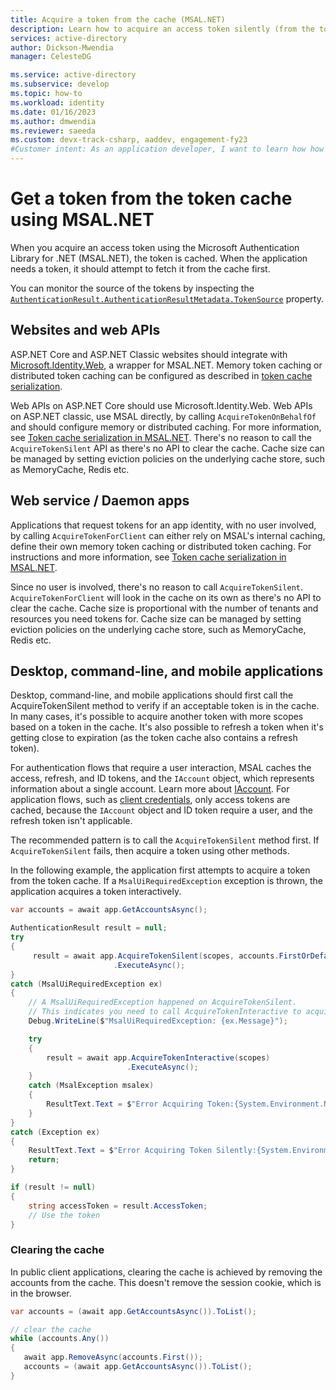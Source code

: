 ```yaml
---
title: Acquire a token from the cache (MSAL.NET) 
description: Learn how to acquire an access token silently (from the token cache) using the Microsoft Authentication Library for .NET (MSAL.NET).
services: active-directory
author: Dickson-Mwendia
manager: CelesteDG

ms.service: active-directory
ms.subservice: develop
ms.topic: how-to
ms.workload: identity
ms.date: 01/16/2023
ms.author: dmwendia
ms.reviewer: saeeda
ms.custom: devx-track-csharp, aaddev, engagement-fy23
#Customer intent: As an application developer, I want to learn how how to use the AcquireTokenSilent method so I can acquire tokens from the cache.
---
```


# Get a token from the token cache using MSAL.NET

When you acquire an access token using the Microsoft Authentication Library for .NET (MSAL.NET), the token is cached. When the application needs a token, it should attempt to fetch it from the cache first.

You can monitor the source of the tokens by inspecting the [`AuthenticationResult.AuthenticationResultMetadata.TokenSource`](/dotnet/api/microsoft.identity.client.authenticationresultmetadata.tokensource?view=msal-dotnet-latest&preserve-view=true) property.

## Websites and web APIs

ASP.NET Core and ASP.NET Classic websites should integrate with [Microsoft.Identity.Web](microsoft-identity-web.md), a wrapper for MSAL.NET. Memory token caching or distributed token caching can be configured as described in [token cache serialization](msal-net-token-cache-serialization.md?tabs=aspnetcore). 

Web APIs on ASP.NET Core should use Microsoft.Identity.Web. Web APIs on ASP.NET classic, use MSAL directly, by calling `AcquireTokenOnBehalfOf` and should configure memory or distributed caching. For more information, see [Token cache serialization in MSAL.NET](msal-net-token-cache-serialization.md?tabs=aspnet). There's no reason to call the `AcquireTokenSilent` API as there's no API to clear the cache. Cache size can be managed by setting eviction policies on the underlying cache store, such as MemoryCache, Redis etc.

## Web service / Daemon apps 

Applications that request tokens for an app identity, with no user involved, by calling `AcquireTokenForClient` can either rely on MSAL's internal caching, define their own memory token caching or distributed token caching. For instructions and more information, see [Token cache serialization in MSAL.NET](msal-net-token-cache-serialization.md?tabs=aspnet). 

Since no user is involved, there's no reason to call `AcquireTokenSilent`. `AcquireTokenForClient` will look in the cache on its own as there's no API to clear the cache. Cache size is proportional with the number of tenants and resources you need tokens for. Cache size can be managed by setting eviction policies on the underlying cache store, such as MemoryCache, Redis etc.

## Desktop, command-line, and mobile applications

Desktop, command-line, and mobile applications should first call the AcquireTokenSilent method to verify if an acceptable token is in the cache. In many cases, it's possible to acquire another token with more scopes based on a token in the cache. It's also possible to refresh a token when it's getting close to expiration (as the token cache also contains a refresh token).

For authentication flows that require a user interaction, MSAL caches the access, refresh, and ID tokens, and the `IAccount` object, which represents information about a single account. Learn more about [IAccount](/dotnet/api/microsoft.identity.client.iaccount?view=msal-dotnet-latest&preserve-view=true). For application flows, such as [client credentials](msal-authentication-flows.md#client-credentials), only access tokens are cached, because the `IAccount` object and ID token require a user, and the refresh token isn't applicable.

The recommended pattern is to call the `AcquireTokenSilent` method first.  If `AcquireTokenSilent` fails, then acquire a token using other methods.

In the following example, the application first attempts to acquire a token from the token cache. If a `MsalUiRequiredException` exception is thrown, the application acquires a token interactively. 

```csharp
var accounts = await app.GetAccountsAsync();

AuthenticationResult result = null;
try
{
     result = await app.AcquireTokenSilent(scopes, accounts.FirstOrDefault())
                       .ExecuteAsync();
}
catch (MsalUiRequiredException ex)
{
    // A MsalUiRequiredException happened on AcquireTokenSilent.
    // This indicates you need to call AcquireTokenInteractive to acquire a token
    Debug.WriteLine($"MsalUiRequiredException: {ex.Message}");

    try
    {
        result = await app.AcquireTokenInteractive(scopes)
                          .ExecuteAsync();
    }
    catch (MsalException msalex)
    {
        ResultText.Text = $"Error Acquiring Token:{System.Environment.NewLine}{msalex}";
    }
}
catch (Exception ex)
{
    ResultText.Text = $"Error Acquiring Token Silently:{System.Environment.NewLine}{ex}";
    return;
}

if (result != null)
{
    string accessToken = result.AccessToken;
    // Use the token
}
```

### Clearing the cache

In public client applications, clearing the cache is achieved by removing the accounts from the cache. This doesn't remove the session cookie, which is in the browser.

```csharp
var accounts = (await app.GetAccountsAsync()).ToList();

// clear the cache
while (accounts.Any())
{
   await app.RemoveAsync(accounts.First());
   accounts = (await app.GetAccountsAsync()).ToList();
}
```
